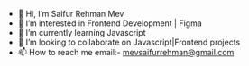 - 👋 Hi, I’m Saifur Rehman Mev
- 👀 I’m interested in Frontend Development | Figma 
- 🌱 I’m currently learning Javascript
- 💞️ I’m looking to collaborate on Javascript|Frontend projects
- 📫 How to reach me email:- mevsaifurrehman@gmail.com


<!---
Saifur-Rehman-Mev/Saifur-Rehman-Mev is a ✨ special ✨ repository because its `README.md` (this file) appears on your GitHub profile.
You can click the Preview link to take a look at your changes.
--->
